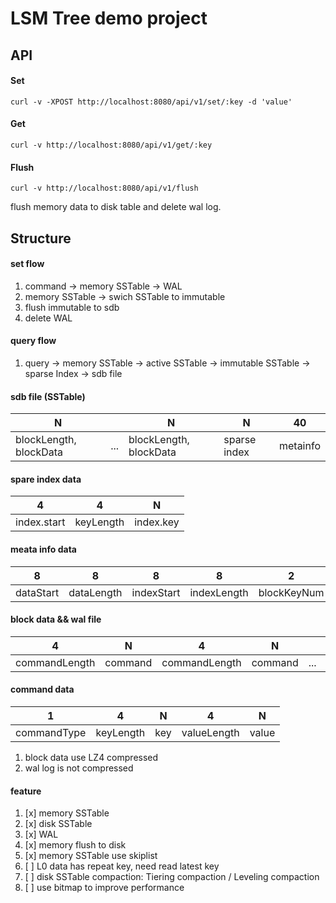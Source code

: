 # LSM Tree demo project


## API

#### Set

```
curl -v -XPOST http://localhost:8080/api/v1/set/:key -d 'value'
```

#### Get

```
curl -v http://localhost:8080/api/v1/get/:key
```

#### Flush

```
curl -v http://localhost:8080/api/v1/flush
```

flush memory data to disk table and delete wal log.

## Structure

#### set flow

1. command -> memory SSTable -> WAL
2. memory SSTable -> swich SSTable to immutable
3. flush immutable to sdb
4. delete WAL

#### query flow

1. query -> memory SSTable -> active SSTable -> immutable SSTable -> sparse Index -> sdb file

#### sdb file (SSTable)

|           N            |     |           N            |      N       |    40    |
|------------------------|-----|------------------------|--------------|----------|
| blockLength, blockData | ... | blockLength, blockData | sparse index | metainfo |

#### spare index data

|      4      |     4     |      N                   |
|-------------|-----------|--------------------------|
| index.start | keyLength | index.key                |


#### meata info data

|     8     |      8     |      8     |     8       |     2       |     2         |    4    |
|-----------|------------|------------|-------------|-------------|---------------|---------|
| dataStart | dataLength | indexStart | indexLength | blockKeyNum | tableBlockNum | version |


#### block data && wal file

|     4         |    N    |      4        |    N    |     |     4         |    N    |
|---------------|---------|---------------|---------|-----|---------------|---------|
| commandLength | command | commandLength | command | ... | commandLength | command |


#### command data

|      1      |     4     |  N    |    4        |  N       |
|-------------|-----------|-------|-------------|----------|
| commandType | keyLength | key   | valueLength | value    |



1. block data use LZ4 compressed
2. wal log is not compressed


#### feature

1. [x] memory SSTable
2. [x] disk SSTable
3. [x] WAL
4. [x] memory flush to disk
5. [x] memory SSTable use skiplist
6. [ ] L0 data has repeat key, need read latest key
7. [ ] disk SSTable compaction: Tiering compaction / Leveling compaction
8. [ ] use bitmap to improve performance
